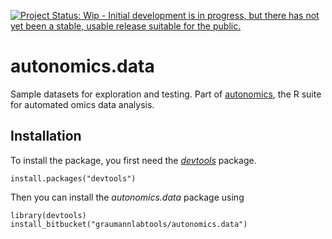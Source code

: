 [![Project Status: Wip - Initial development is in progress, but there has not yet been a stable, usable release suitable for the public.](http://www.repostatus.org/badges/0.1.0/wip.svg)](http://www.repostatus.org/#wip)

# autonomics.data

Sample datasets for exploration and testing.  Part of [autonomics](https://bitbucket.org/graumannlabtools/profile/repositories?search=comics), the R suite for automated omics data analysis.

## Installation

To install the package, you first need the
[*devtools*](https://github.com/hadley/devtools) package.

```{r}
install.packages("devtools")
```

Then you can install the *autonomics.data* package using

```{r}
library(devtools)
install_bitbucket("graumannlabtools/autonomics.data")
```